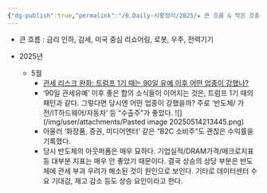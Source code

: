 ```yaml
---
{"dg-publish":true,"permalink":"/0.Daily-시황정리/2025/★ 큰 흐름 & 작은 흐름/★ 큰 흐름 & 작은 흐름/","created":"2024-12-11T22:50:28.796+09:00","updated":"2025-06-09T13:41:25.526+09:00"}
---
```


- 큰 흐름 : 금리 인하, 감세, 미국 중심 리쇼어링, 로봇, 우주, 전력기기

- 2025년
	- 5월
		- [관세 리스크 완화: 트럼프 1기 때는 90일 유예 이후 어떤 업종이 강했나?](25.05.14_이그전.pdf#page=1&selection=31,0,57,1&color=yellow)
		- ‘90일 관세유예’ 이후 좋은 합의 소식들이 이어지는 것은, 트럼프 1기 때의 패턴과 같다. 그렇다면 당시엔 어떤 업종이 강했을까? 주로 ‘반도체/ 가전/IT하드웨어/자동차’ 등 “수출주”가 좋았다. ![](/img/user/attachments/Pasted image 20250514213445.png)
		- 아울러 ‘화장품, 증권, 미디어엔터’ 같은 “B2C 소비주”도 괜찮은 수익률을 기록했다. 
		- 당시 반도체의 아웃퍼폼은 매우 묘하다. 기업실적/DRAM가격/매크로지표 등 대부분 지표는 매우 안 좋았기 때문이다. 결국 상승의 상당 부분은 반도체에 관세 부과 우려가 해소된 것이 원인으로 보인다. 기타로 데이터센터 수요 기대감, 재고 감소 등도 상승 요인이라고 한다.
